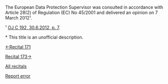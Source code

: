 
The European Data Protection Supervisor was consulted in accordance with Article 28(2) of Regulation (EC) No 45/2001 and delivered an opinion on 7 March 2012¹.


¹ [OJ C 192, 30.6.2012, p. 7](http://eur-lex.europa.eu/legal-content/EN/AUTO/?uri=OJ:C:2012:192:TOC).


 \* This title is an unofficial description.




[←Recital 171](https://gdpr-info.eu/recitals/no-171/ "171 - Repeal of Directive 95/46/EC and Transitional Provisions")


[Recital 173→](https://gdpr-info.eu/recitals/no-173/ "173 - Relationship to Directive 2002/58/EC")


[All recitals](https://gdpr-info.eu/recitals/)

[Report error](https://gdpr-info.eu/gf/?TB_iframe=true&height=306 "Your message")

